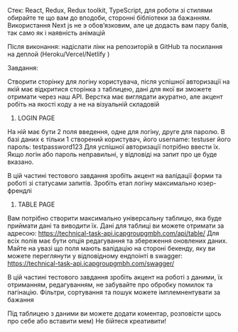 Стек: React, Redux, Redux toolkit, TypeScript, для роботи зі стилями обирайте те що вам до вподоби, сторонні бібліотеки за бажанням. Використання Next js не э обовʼязковим, але це додасть вам пару балів, так само як і наявність анімацій

Після виконання: надіслати лінк на репозиторій в GitHub та посилання на деплой (Heroku/Vercel/Netlify )

Завдання:

Cтворити сторінку для логіну користувача, після успішної авторизації на якій має відкритися сторінка з таблицею, дані для якої ви зможете отримати через наш API.
Верстка має виглядати акуратно, але акцент робіть на якості коду а не на візуальній складовій

1. LOGIN PAGE

На ній має бути 2 поля введення, одне для логіну, друге для паролю. В базі даних є тільки 1 створений користувач, його username: testuser його пароль: testpassword123
Для успішної авторизації потрібно ввести їх. Якщо логін або пароль неправильні, у відповіді на запит про це буде вказано.

В цій частині тестового завдання зробіть акцент на валідації форми та роботі зі статусами запитів. Зробіть етап логіну максимально юзер-френдлі

1. TABLE PAGE

Вам потрібно створити максимально універсальну таблицю, яка буде приймати дані та виводити їх.
Дані для таблиці ви можете отримати за адресою: https://technical-task-api.icapgroupgmbh.com/api/table/
Для всіх полів має бути опція редагування та збереження оновлених даних. Майте на увазі що поля мають валідацію на стороні бекенду, яку ви можете переглянути у відповідному ендпоінті в swagger: https://technical-task-api.icapgroupgmbh.com/swagger/

В цій частині тестового завдання зробіть акцент на роботі з даними, їх отриманням, редагуванням, не забувайте про обробку помилок та пагінацію. Фільтри, сортування та пошук можете імплемнентувати за бажання

Під таблицею з даними ви можете додати коментар, розповісти щось про себе або вставити мем) Не бійтеся креативити!
